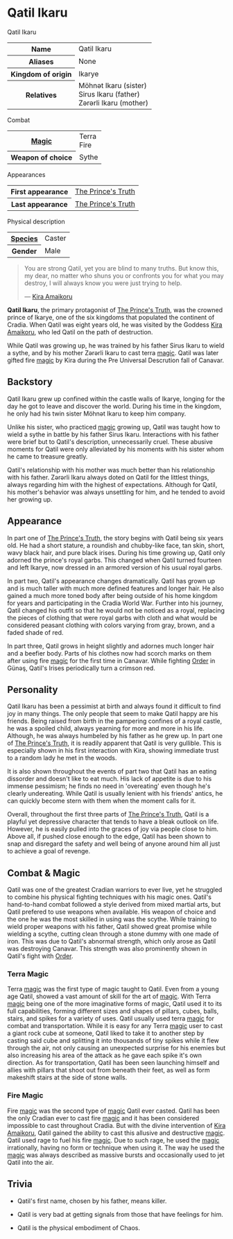 # Qatil Ikaru

<div class="infobox main-border">
  <div class="infobox-title">Qatil Ikaru</div>
  <table cellpadding="4">
    <tbody>
      <tr>
        <th>Name</th>
        <td>Qatil Ikaru</td>
      </tr>
      <tr>
        <th>Aliases</th>
        <td>None</td>
      </tr>
      <tr>
        <th>Kingdom of origin</th>
        <td>Ikarye</td>
      </tr>
      <tr>
        <th>Relatives</th>
        <td>Möhnət Ikaru (sister)<br>Sirus Ikaru (father)<br>Zərərli Ikaru (mother)</td>
      </tr>
    </tbody>
  </table>
  <div class="infobox-header">Combat</div>
  <table cellpadding="4">
    <tbody>
      <tr>
        <th><a href="?entry=magic" title="Magic">Magic</a></th>
        <td>Terra<br>Fire</td>
      </tr>
      <tr>
        <th>Weapon of choice</th>
        <td>Sythe</td>
      </tr>
    </tbody>
  </table>
  <div class="infobox-header">Appearances</div>
  <table cellpadding="4">
    <tbody>
      <tr>
        <th>First appearance</th>
        <td><a href="?entry=the-prince's-truth" title="The Prince's Truth">The Prince's Truth</a></td>
      </tr>
      <tr>
        <th>Last appearance</th>
        <td><a href="?entry=the-prince's-truth" title="The Prince's Truth">The Prince's Truth</a></td>
      </tr>
    </tbody>
  </table>
  <div class="infobox-header">Physical description</div>
  <table cellpadding="4">
    <tbody>
      <tr>
        <th><a href="?entry=species" title="Species">Species</a></th>
        <td>Caster</td>
      </tr>
      <tr>
        <th>Gender</th>
        <td>Male</td>
      </tr>
    </tbody>
  </table>
</div>

> You are strong Qatil, yet you are blind to many truths. But know this, my dear, no matter who shuns you or confronts you for what you may destroy, I will always know you were just trying to help.
>
> ― [Kira Amaikoru](?entry=kira-amaikoru "Kira Amaikoru")

**Qatil Ikaru**, the primary protagonist of [The Prince's Truth](?entry=the-prince's-truth "The Prince's Truth"), was the crowned prince of Ikarye, one of the six kingdoms that populated the continent of Cradia. When Qatil was eight years old, he was visited by the Goddess [Kira Amaikoru](?entry=kira-amaikoru "Kira Amaikoru"), who led Qatil on the path of destruction.

While Qatil was growing up, he was trained by his father Sirus Ikaru to wield a sythe, and by his mother Zərərli Ikaru to cast terra [magic](?entry=magic "Magic"). Qatil was later gifted fire [magic](?entry=magic "Magic") by Kira during the Pre Universal Descrution fall of Canavar.

## Backstory

Qatil Ikaru grew up confined within the castle walls of Ikarye, longing for the day he got to leave and discover the world. During his time in the kingdom, he only had his twin sister Möhnət Ikaru to keep him company.

Unlike his sister, who practiced [magic](?entry=magic "Magic") growing up, Qatil was taught how to wield a sythe in battle by his father Sirus Ikaru. Interactions with his father were brief but to Qatil's description, unnecessarily cruel. These abusive moments for Qatil were only alleviated by his moments with his sister whom he came to treasure greatly.

Qatil's relationship with his mother was much better than his relationship with his father. Zərərli Ikaru always doted on Qatil for the littlest things, always regarding him with the highest of expectations. Although for Qatil, his mother's behavior was always unsettling for him, and he tended to avoid her growing up.

## Appearance

In part one of [The Prince's Truth](?entry=the-prince's-truth "The Prince's Truth"), the story begins with Qatil being six years old. He had a short stature, a roundish and chubby-like face, tan skin, short, wavy black hair, and pure black irises. During his time growing up, Qatil only adorned the prince's royal garbs. This changed when Qatil turned fourteen and left Ikarye, now dressed in an armored version of his usual royal garbs.

In part two, Qatil's appearance changes dramatically. Qatil has grown up and is much taller with much more defined features and longer hair. He also gained a much more toned body after being outside of his home kingdom for years and participating in the Cradia World War. Further into his journey, Qatil changed his outfit so that he would not be noticed as a royal, replacing the pieces of clothing that were royal garbs with cloth and what would be considered peasant clothing with colors varying from gray, brown, and a faded shade of red.

In part three, Qatil grows in height slightly and adornes much longer hair and a beefier body. Parts of his clothes now had scorch marks on them after using fire [magic](?entry=magic "Magic") for the first time in Canavar. While fighting [Order](?entry=order "Order") in Günəş, Qatil's Irises periodically turn a crimson red.

## Personality

Qatil Ikaru has been a pessimist at birth and always found it difficult to find joy in many things. The only people that seem to make Qatil happy are his friends. Being raised from birth in the pampering confines of a royal castle, he was a spoiled child, always yearning for more and more in his life. Although, he was always humbeled by his father as he grew up. In part one of [The Prince's Truth](?entry=the-prince's-truth "The Prince's Truth"), it is readily apparent that Qatil is very gullible. This is especially shown in his first interaction with Kira, showing immediate trust to a random lady he met in the woods.

It is also shown throughout the events of part two that Qatil has an eating dissorder and doesn't like to eat much. His lack of appetite is due to his immense pessimism; he finds no need in 'overeating' even though he's clearly undereating. While Qatil is usually lenient with his friends' antics, he can quickly become stern with them when the moment calls for it.

Overall, throughout the first three parts of [The Prince's Truth](?entry=the-prince's-truth "The Prince's Truth"), Qatil is a playful yet depressive character that tends to have a bleak outlook on life. However, he is easily pulled into the graces of joy via people close to him. Above all, if pushed close enough to the edge, Qatil has been shown to snap and disregard the safety and well being of anyone around him all just to achieve a goal of revenge.

## Combat & Magic

Qatil was one of the greatest Cradian warriors to ever live, yet he struggled to combine his physical fighting techniques with his magic ones. Qatil's hand-to-hand combat followed a style derived from mixed martial arts, but Qatil prefered to use weapons when available. His weapon of choice and the one he was the most skilled in using was the scythe. While training to wield proper weapons with his father, Qatil showed great promise while wielding a scythe, cutting clean through a stone dummy with one made of iron. This was due to Qatil's abnormal strength, which only arose as Qatil was destroying Canavar. This strength was also prominently shown in Qatil's fight with [Order](?entry=order "Order").

### Terra Magic

Terra [magic](?entry=magic "Magic") was the first type of magic taught to Qatil. Even from a young age Qatil, showed a vast amount of skill for the art of [magic](?entry=magic "Magic"). With Terra [magic](?entry=magic "Magic") being one of the more imaginative forms of magic, Qatil used it to its full capabilities, forming different sizes and shapes of pillars, cubes, balls, stairs, and spikes for a variety of uses. Qatil usually used terra [magic](?entry=magic "Magic") for combat and transportation. While it is easy for any Terra [magic](?entry=magic "Magic") user to cast a giant rock cube at someone, Qatil liked to take it to another step by casting said cube and splitting it into thousands of tiny spikes while it flew through the air, not only causing an unexpected surprise for his enemies but also increasing his area of the attack as he gave each spike it's own direction. As for transportation, Qatil has been seen launching himself and allies with pillars that shoot out from beneath their feet, as well as form makeshift stairs at the side of stone walls.

### Fire Magic

Fire [magic](?entry=magic "Magic") was the second type of [magic](?entry=magic "Magic") Qatil ever casted. Qatil has been the only Cradian ever to cast fire [magic](?entry=magic "Magic") and it has been considered impossible to cast throughout Cradia. But with the divine intervention of [Kira Amaikoru](?entry=kira-amaikoru "Kira Amaikoru"), Qatil gained the ability to cast this allusive and destructive [magic](?entry=magic "Magic"). Qatil used rage to fuel his fire [magic](?entry=magic "Magic"). Due to such rage, he used the [magic](?entry=magic "Magic") irrationally, having no form or technique when using it. The way he used the [magic](?entry=magic "Magic") was always described as massive bursts and occasionally used to jet Qatil into the air.

## Trivia

* Qatil's first name, chosen by his father, means killer.

* Qatil is very bad at getting signals from those that have feelings for him.

* Qatil is the physical embodiment of Chaos.